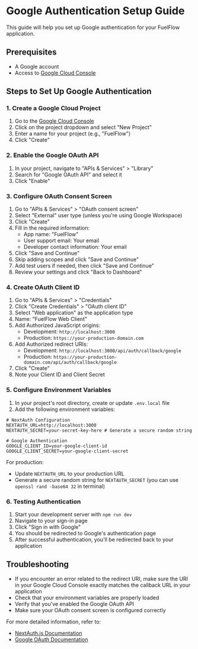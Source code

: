# Google Authentication Setup Guide

This guide will help you set up Google authentication for your FuelFlow application.

## Prerequisites

- A Google account
- Access to [Google Cloud Console](https://console.cloud.google.com/)

## Steps to Set Up Google Authentication

### 1. Create a Google Cloud Project

1. Go to the [Google Cloud Console](https://console.cloud.google.com/)
2. Click on the project dropdown and select "New Project"
3. Enter a name for your project (e.g., "FuelFlow")
4. Click "Create"

### 2. Enable the Google OAuth API

1. In your project, navigate to "APIs & Services" > "Library"
2. Search for "Google OAuth API" and select it
3. Click "Enable"

### 3. Configure OAuth Consent Screen

1. Go to "APIs & Services" > "OAuth consent screen"
2. Select "External" user type (unless you're using Google Workspace)
3. Click "Create"
4. Fill in the required information:
   - App name: "FuelFlow"
   - User support email: Your email
   - Developer contact information: Your email
5. Click "Save and Continue"
6. Skip adding scopes and click "Save and Continue"
7. Add test users if needed, then click "Save and Continue"
8. Review your settings and click "Back to Dashboard"

### 4. Create OAuth Client ID

1. Go to "APIs & Services" > "Credentials"
2. Click "Create Credentials" > "OAuth client ID"
3. Select "Web application" as the application type
4. Name: "FuelFlow Web Client"
5. Add Authorized JavaScript origins:
   - Development: `http://localhost:3000`
   - Production: `https://your-production-domain.com`
6. Add Authorized redirect URIs:
   - Development: `http://localhost:3000/api/auth/callback/google`
   - Production: `https://your-production-domain.com/api/auth/callback/google`
7. Click "Create"
8. Note your Client ID and Client Secret

### 5. Configure Environment Variables

1. In your project's root directory, create or update `.env.local` file
2. Add the following environment variables:

```
# NextAuth Configuration
NEXTAUTH_URL=http://localhost:3000
NEXTAUTH_SECRET=your-secret-key-here # Generate a secure random string

# Google Authentication
GOOGLE_CLIENT_ID=your-google-client-id
GOOGLE_CLIENT_SECRET=your-google-client-secret
```

For production:
- Update `NEXTAUTH_URL` to your production URL
- Generate a secure random string for `NEXTAUTH_SECRET` (you can use `openssl rand -base64 32` in terminal)

### 6. Testing Authentication

1. Start your development server with `npm run dev`
2. Navigate to your sign-in page
3. Click "Sign in with Google"
4. You should be redirected to Google's authentication page
5. After successful authentication, you'll be redirected back to your application

## Troubleshooting

- If you encounter an error related to the redirect URI, make sure the URI in your Google Cloud Console exactly matches the callback URL in your application
- Check that your environment variables are properly loaded
- Verify that you've enabled the Google OAuth API
- Make sure your OAuth consent screen is configured correctly

For more detailed information, refer to:
- [NextAuth.js Documentation](https://next-auth.js.org/providers/google)
- [Google OAuth Documentation](https://developers.google.com/identity/protocols/oauth2) 